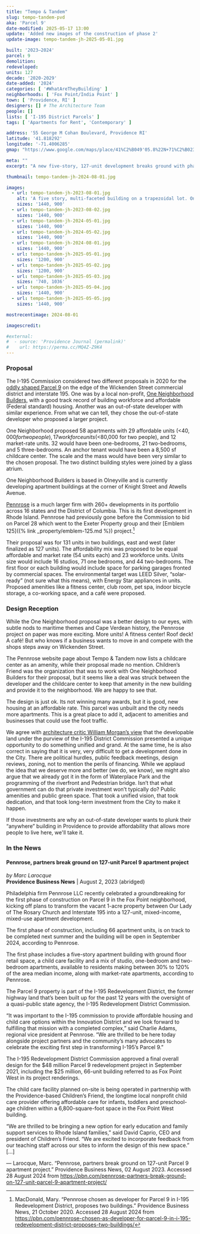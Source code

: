 ```yaml
---
title: "Tempo & Tandem"
slug: tempo-tandem-pvd
aka: 'Parcel 9'
date-modified: 2025-05-17 13:00
update: 'Added new images of the construction of phase 2'
update-image: tempo-tandem-jh-2025-05-01.jpg

built: '2023–2024'
parcel: 9
demolition:
redeveloped:
units: 127
decade: '2020-2029'
date-added: '2024'
categories: [ '#WhatAreTheyBuilding' ]
neighborhoods: [ 'Fox Point/India Point' ]
town: [ 'Providence, RI' ]
designers: [] # The Architecture Team
people: []
lists: [ 'I-195 District Parcels' ]
tags: [ 'Apartments for Rent', 'Contemporary' ]

address: '55 George M Cohan Boulevard, Providence RI'
latitude: '41.818292'
longitude: '-71.4006285'
gmap: "https://www.google.com/maps/place/41%C2%B049'05.8%22N+71%C2%B023'57.6%22W/@41.818292,-71.4006285,18z/data=!3m1!4b1!4m13!1m8!3m7!1s0x89e4453884ac196d:0x85ebcf2a4288b76f!2s55+George+M+Cohan+Blvd,+Providence,+RI+02903!3b1!8m2!3d41.8175858!4d-71.3979915!16s%2Fg%2F11f4lwgxhs!3m3!8m2!3d41.81829!4d-71.399341?entry=ttu&g_ep=EgoyMDI0MDgyNi4wIKXMDSoASAFQAw%3D%3D"

meta: ""
excerpt: "A new five-story, 127-unit development breaks ground with phase 1 in 2023"

thumbnail: tempo-tandem-jh-2024-08-01.jpg

images:
  - url: tempo-tandem-jh-2023-08-01.jpg
    alt: 'A five story, multi-faceted building on a trapezoidal lot. One side is curved as it meets a highway off ramp and the other side has six faces. The roof is flat and the windows are modern rectangles that have sections that open awning-style.'
    sizes: '1440, 900'
  - url: tempo-tandem-jh-2023-08-02.jpg
    sizes: '1440, 900'
  - url: tempo-tandem-jh-2024-05-01.jpg
    sizes: '1440, 900'
  - url: tempo-tandem-jh-2024-05-02.jpg
    sizes: '1440, 900'
  - url: tempo-tandem-jh-2024-08-01.jpg
    sizes: '1440, 900'
  - url: tempo-tandem-jh-2025-05-01.jpg
    sizes: '1200, 900'
  - url: tempo-tandem-jh-2025-05-02.jpg
    sizes: '1200, 900'
  - url: tempo-tandem-jh-2025-05-03.jpg
    sizes: '740, 1036'
  - url: tempo-tandem-jh-2025-05-04.jpg
    sizes: '1440, 900'
  - url: tempo-tandem-jh-2025-05-05.jpg
    sizes: '1440, 900'

mostrecentimage: 2024-08-01

imagescredit:

#external:
#  - source: 'Providence Journal (permalink)'
#    url: https://perma.cc/MQ4Z-Z9K4
---
```


### Proposal

The I-195 Commission considered two different proposals in 2020 for the [oddly shaped Parcel 9](https://www.195district.com/projects/parcel-9/) on the edge of the Wickenden Street commercial district and interstate 195. One was by a local non-profit, [One Neighborhood Builders](https://oneneighborhoodbuilders.org/), with a good track record of building workforce and affordable (Federal standard) housing. Another was an out-of-state developer with similar experience. From what we can tell, they chose the out-of-state developer who proposed a larger project.

One Neighborhood proposed 58 apartments with 29 affordable units (<$40,000 for two people), 17 workforce units (<$80,000 for two people), and 12 market-rate units. 32 would have been one-bedrooms, 21 two-bedrooms, and 5 three-bedrooms. An anchor tenant would have been a 8,500 sf childcare center. The scale and the mass would have been very similar to the chosen proposal. The two distinct building styles were joined by a glass atrium.

One Neighborhood Builders is based in Olneyville and is currently developing apartment buildings at the corner of Knight Street and Atwells Avenue.

[Pennrose](https://www.pennrose.com/portfolio/tempo-tandem/) is a much larger firm with 260+ developments in its portfolio across 16 states and the District of Columbia. This is its first development in Rhode Island. Pennrose had previously gone before the Commission to bid on Parcel 28 which went to the Exeter Property group and their [Emblem 125]({% link _property/emblem-125.md %}) project.[^1]

[^1]: MacDonald, Mary. “Pennrose chosen as developer for Parcel 9 in I-195 Redevelopment District, proposes two buildings.” Providence Business News, 21 October 2020. Accessed 28 August 2024 from https://pbn.com/pennrose-chosen-as-developer-for-parcel-9-in-i-195-redevelopment-district-proposes-two-buildings/

Their proposal was for 131 units in two buildings, east and west (later finalized as 127 units). The affordability mix was proposed to be equal affordable and market rate (54 units each) and 23 workforce units. Units size would include 16 studios, 71 one bedrooms, and 44 two-bedrooms. The first floor or each building would include space for parking garages fronted by commercial spaces. The environmental target was LEED Silver, “solar-ready” (not sure what this means), with Energy Star appliances in units. Proposed amenities like a fitness center, club room, pet spa, indoor bicycle storage, a co-working space, and a café were proposed.

### Design Reception

While the One Neighborhood proposal was a better design to our eyes, with subtle nods to maritime themes and Cape Verdean history, the Pennrose project on paper was more exciting. More units! A fitness center! Roof deck! A café! But who knows if a business wants to move in and compete with the shops steps away on Wickenden Street.

The Pennrose website page about Tempo & Tandem now lists a childcare center as an amenity, while their proposal made no mention. Children’s Friend was the organization that was to work with One Neighborhood Builders for their proposal, but it seems like a deal was struck between the developer and the childcare center to keep that amenity in the new building and provide it to the neighborhood. We are happy to see that.

The design is just ok. Its not winning many awards, but it is good, new housing at an affordable rate. This parcel was unbuilt and the city needs more apartments. This is a great place to add it, adjacent to amenities and businesses that could use the foot traffic.

We agree with [architecture critic William Morgan’s view](https://www.golocalprov.com/business/195-commission-we-need-vision-architecture-critic-morgan) that the developable land under the purview of the I-195 District Commission presented a unique opportunity to do something unified and grand. At the same time, he is also correct in saying that it is very, very difficult to get a development done in the City. There are political hurdles, public feedback meetings, design reviews, zoning, not to mention the perils of financing. While we applaud the idea that we deserve more and better (we do, we know), we might also argue that we already got it in the form of Waterplace Park and the programming of the riverfront and Pedestrian bridge. Isn’t that what government can do that private investment won’t typically do? Public amenities and public green space. That took a unified vision, that took dedication, and that took long-term investment from the City to make it happen.

If those investments are why an out-of-state developer wants to plunk their “anywhere” building in Providence to provide affordability that allows more people to live here, we'll take it.


### In the News

#### Pennrose, partners break ground on 127-unit Parcel 9 apartment project

_by Marc Larocque_  
**Providence Business News** | August 2, 2023 (abridged)

Philadelphia firm Pennrose LLC recently celebrated a groundbreaking for the first phase of construction on Parcel 9 in the Fox Point neighborhood, kicking off plans to transform the vacant 1-acre property between Our Lady of The Rosary Church and Interstate 195 into a 127-unit, mixed-income, mixed-use apartment development.

The first phase of construction, including 66 apartment units, is on track to be completed next summer and the building will be open in September 2024, according to Pennrose.

The first phase includes a five-story apartment building with ground floor retail space, a child care facility and a mix of studio, one-bedroom and two-bedroom apartments, available to residents making between 30% to 120% of the area median income, along with market-rate apartments, according to Pennrose.

The Parcel 9 property is part of the I-195 Redevelopment District, the former highway land that’s been built up for the past 12 years with the oversight of a quasi-public state agency, the I-195 Redevelopment District Commission.

“It was important to the I-195 commission to provide affordable housing and child care options within the Innovation District and we look forward to fulfilling that mission with a completed complex,” said Charlie Adams, regional vice president at Pennrose. “We are thrilled to be here today alongside project partners and the community’s many advocates to celebrate the exciting first step in transforming I-195’s Parcel 9.”

The I-195 Redevelopment District Commission approved a final overall design for the $48 million Parcel 9 redevelopment project in September 2021, including the $25 million, 66-unit building referred to as Fox Point West in its project renderings.

The child care facility planned on-site is being operated in partnership with the Providence-based Children’s Friend, the longtime local nonprofit child care provider offering affordable care for infants, toddlers and preschool-age children within a 6,800-square-foot space in the Fox Point West building.

“We are thrilled to be bringing a new option for early education and family support services to Rhode Island families,” said David Caprio, CEO and president of Children’s Friend. “We are excited to incorporate feedback from our teaching staff across our sites to inform the design of this new space.” […]

— Larocque, Marc. “Pennrose, partners break ground on 127-unit Parcel 9 apartment project.” Providence Business News, 02 August 2023. Accessed 28 August 2024 from https://pbn.com/pennrose-partners-break-ground-on-127-unit-parcel-9-apartment-project/